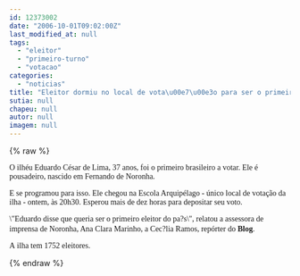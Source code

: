 ```yaml
---
id: 12373002
date: "2006-10-01T09:02:00Z"
last_modified_at: null
tags:
  - "eleitor"
  - "primeiro-turno"
  - "votacao"
categories:
  - "noticias"
title: "Eleitor dormiu no local de vota\u00e7\u00e3o para ser o primeiro do pa?s a votar"
sutia: null
chapeu: null
autor: null
imagem: null
---
```

{% raw %}
<p><FONT face=Verdana>O ilhéu Eduardo César de Lima, 37 anos, foi o primeiro brasileiro a votar. Ele é pousadeiro, nascido em Fernando de Noronha.</FONT> </p>
<p><P><FONT face=Verdana>E se programou para isso.&nbsp;Ele chegou na Escola Arquipélago - único local de votação&nbsp;da ilha&nbsp;- ontem, às 20h30. Esperou mais de dez horas para depositar seu voto.</FONT></P></p>
<p><P><FONT face=Verdana>\"Eduardo disse que&nbsp;queria ser o primeiro eleitor do pa?s\", relatou&nbsp;a&nbsp;assessora de imprensa de Noronha, Ana Clara Marinho, a Cec?lia Ramos, repórter do <STRONG>Blog</STRONG>.</FONT> &nbsp;</P></p>
<p><P><FONT face=Verdana>A&nbsp;ilha&nbsp;tem 1752 eleitores.</FONT></P> </p>
{% endraw %}